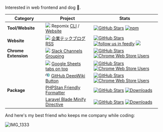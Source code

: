 Interested in web frontend and dog :dog:.

| Category | Project | Stats |
| - | - | - |
| **Tool/Website** | <img src="https://raw.githubusercontent.com/yamadashy/repomix/refs/heads/main/website/client/src/public/images/repomix-logo.svg" height=15> Repomix [CLI](https://www.npmjs.com/package/repomix) / [Website](https://repomix.com) | [![GitHub Stars](https://img.shields.io/github/stars/yamadashy/repomix?style=flat&logo=github)](https://github.com/yamadashy/repomix) [![npm](https://img.shields.io/npm/d18m/repomix)](https://www.npmjs.com/package/repomix) |
| **Website** | <img src="https://raw.githubusercontent.com/yamadashy/tech-blog-rss-feed/refs/heads/main/src/site/images/icon-transparent.png" height=15> [企業テックブログRSS](https://yamadashy.github.io/tech-blog-rss-feed/) | [![GitHub Stars](https://img.shields.io/github/stars/yamadashy/tech-blog-rss-feed?style=flat&logo=github)](https://github.com/yamadashy/tech-blog-rss-feed) <a href='https://feedly.com/i/subscription/feed%2Fhttps%3A%2F%2Fyamadashy.github.io%2Ftech-blog-rss-feed%2Ffeeds%2Frss.xml'  target='blank'><img id='feedlyFollow' src='https://img.shields.io/badge/dynamic/json?color=green&label=Feedly&query=%24.subscribers&url=https%3A%2F%2Fcloud.feedly.com%2Fv3%2Ffeeds%2Ffeed%252Fhttps%253A%252F%252Fyamadashy.github.io%252Ftech-blog-rss-feed%252Ffeeds%252Frss.xml' alt='follow us in feedly' width='75'></a> <a href="https://www.inoreader.com?add_feed=https://yamadashy.github.io/tech-blog-rss-feed/feeds/rss.xml"><img src="https://www.inoreader.com/images/landing/v2/brand-portal/ino_logo_text_blue.png" width="72"></a> |
| **Chrome Extension** | <img src="https://raw.githubusercontent.com/yamadashy/slack-channels-grouping/main/app/images/icon-128.png" height=15> [Slack Channels Grouping](https://chrome.google.com/webstore/detail/slack-channels-grouping/lcbnhfianneihfgkmfncnhpkpghedbkm) | [![GitHub Stars](https://img.shields.io/github/stars/yamadashy/slack-channels-grouping?style=flat&logo=github)](https://github.com/yamadashy/slack-channels-grouping) [![Chrome Web Store Users](https://img.shields.io/chrome-web-store/users/lcbnhfianneihfgkmfncnhpkpghedbkm?logo=google-chrome&logoColor=white)](https://chrome.google.com/webstore/detail/slack-channels-grouping/lcbnhfianneihfgkmfncnhpkpghedbkm) |
| | <img src="https://raw.githubusercontent.com/yamadashy/google-sheets-tabs-on-top/main/app/images/icon-128.png" height=15> [Google Sheets tabs on top](https://chrome.google.com/webstore/detail/sheets-tabs-on-top/lbhlhhckfpdpafckdiklcbamkmogjdjc) | [![GitHub Stars](https://img.shields.io/github/stars/yamadashy/google-sheets-tabs-on-top?style=flat&logo=github)](https://github.com/yamadashy/google-sheets-tabs-on-top) [![Chrome Web Store Users](https://img.shields.io/chrome-web-store/users/lbhlhhckfpdpafckdiklcbamkmogjdjc?logo=google-chrome&logoColor=white)](https://chrome.google.com/webstore/detail/google-sheets-tabs-on-top/lbhlhhckfpdpafckdiklcbamkmogjdjc) |
| | <img src="https://raw.githubusercontent.com/yamadashy/github-deepwiki/main/app/images/icon.png" height=15> [GitHub DeepWiki Button](https://chromewebstore.google.com/detail/github-deepwiki-unofficia/agchcjkheangfiopepndmenabbaopnpp) | [![GitHub Stars](https://img.shields.io/github/stars/yamadashy/github-deepwiki?style=flat&logo=github)](https://github.com/yamadashy/github-deepwiki) [![Chrome Web Store Users](https://img.shields.io/chrome-web-store/users/agchcjkheangfiopepndmenabbaopnpp?logo=google-chrome&logoColor=white)](https://chromewebstore.google.com/detail/github-deepwiki-unofficia/agchcjkheangfiopepndmenabbaopnpp) |
| **Package** | [PHPStan Friendly Formatter](https://packagist.org/packages/yamadashy/phpstan-friendly-formatter) | [![GitHub Stars](https://img.shields.io/github/stars/yamadashy/phpstan-friendly-formatter?style=flat&logo=github)](https://github.com/yamadashy/phpstan-friendly-formatter) [![Downloads](https://shields.io/packagist/dt/yamadashy/phpstan-friendly-formatter)](https://packagist.org/packages/yamadashy/phpstan-friendly-formatter) |
| | [Laravel Blade Minify Directive](https://packagist.org/packages/yamadashy/laravel-blade-minify-directive) | [![GitHub Stars](https://img.shields.io/github/stars/yamadashy/laravel-blade-minify-directive?style=flat&logo=github)](https://github.com/yamadashy/laravel-blade-minify-directive) [![Downloads](https://shields.io/packagist/dt/yamadashy/laravel-blade-minify-directive)](https://packagist.org/packages/yamadashy/laravel-blade-minify-directive) |

And here's my best friend who keeps me company while coding:

![IMG_1333](https://github.com/user-attachments/assets/d9fbde3d-c4a8-4c35-be11-93ac748b8502)
